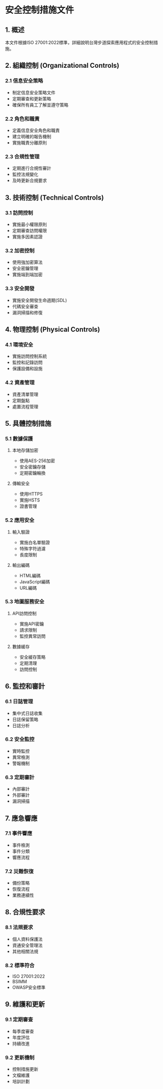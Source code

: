 # 安全控制措施文件

## 1. 概述

本文件根據ISO 27001:2022標準，詳細說明台灣步道探索應用程式的安全控制措施。

## 2. 組織控制 (Organizational Controls)

### 2.1 信息安全策略
- 制定信息安全策略文件
- 定期審查和更新策略
- 確保所有員工了解並遵守策略

### 2.2 角色和職責
- 定義信息安全角色和職責
- 建立明確的報告機制
- 實施職責分離原則

### 2.3 合規性管理
- 定期進行合規性審計
- 監控法規變化
- 及時更新合規要求

## 3. 技術控制 (Technical Controls)

### 3.1 訪問控制
- 實施最小權限原則
- 定期審查訪問權限
- 實施多因素認證

### 3.2 加密控制
- 使用強加密算法
- 安全密鑰管理
- 實施端到端加密

### 3.3 安全開發
- 實施安全開發生命週期(SDL)
- 代碼安全審查
- 漏洞掃描和修復

## 4. 物理控制 (Physical Controls)

### 4.1 環境安全
- 實施訪問控制系統
- 監控和記錄訪問
- 保護設備和設施

### 4.2 資產管理
- 資產清單管理
- 定期盤點
- 處置流程管理

## 5. 具體控制措施

### 5.1 數據保護
1. 本地存儲加密
   - 使用AES-256加密
   - 安全密鑰存儲
   - 定期密鑰輪換

2. 傳輸安全
   - 使用HTTPS
   - 實施HSTS
   - 證書管理

### 5.2 應用安全
1. 輸入驗證
   - 實施白名單驗證
   - 特殊字符過濾
   - 長度限制

2. 輸出編碼
   - HTML編碼
   - JavaScript編碼
   - URL編碼

### 5.3 地圖服務安全
1. API訪問控制
   - 實施API密鑰
   - 請求限制
   - 監控異常訪問

2. 數據緩存
   - 安全緩存策略
   - 定期清理
   - 訪問控制

## 6. 監控和審計

### 6.1 日誌管理
- 集中式日誌收集
- 日誌保留策略
- 日誌分析

### 6.2 安全監控
- 實時監控
- 異常檢測
- 警報機制

### 6.3 定期審計
- 內部審計
- 外部審計
- 漏洞掃描

## 7. 應急響應

### 7.1 事件響應
- 事件檢測
- 事件分類
- 響應流程

### 7.2 災難恢復
- 備份策略
- 恢復流程
- 業務連續性

## 8. 合規性要求

### 8.1 法規要求
- 個人資料保護法
- 資通安全管理法
- 其他相關法規

### 8.2 標準符合
- ISO 27001:2022
- BSIMM
- OWASP安全標準

## 9. 維護和更新

### 9.1 定期審查
- 每季度審查
- 年度評估
- 持續改進

### 9.2 更新機制
- 控制措施更新
- 文檔維護
- 培訓計劃 
